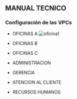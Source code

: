 ## MANUAL TECNICO

### Configuración de las VPCs
- OFICINAS A
![oficina1](https://github.com/Cris1928/redes1_202107190/assets/98928867/ee09a1c2-7134-4447-b019-999bf63cb12d)

- OFICINAS B

- OFICINAS C

- ADMINISTRACION

- GERENCIA

- ATENCION AL CLIENTE

- RECURSOS HUMANOS
